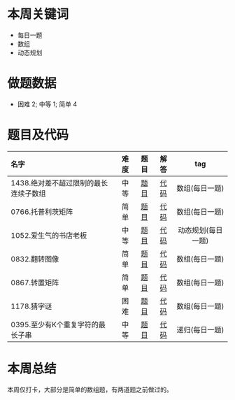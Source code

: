 <!--
 * @Description: 
 * @Autor: Au3C2
 * @Date: 2021-01-11 14:55:49
 * @LastEditors: Au3C2
 * @LastEditTime: 2021-02-28 14:29:22
-->
# 本周关键词

* 每日一题
* 数组
* 动态规划

# 做题数据

* 困难 2; 中等 1; 简单 4

# 题目及代码

|名字|难度|题目|解答|tag|
|:-|:-:|:-:|:-:|:-:|
|1438.绝对差不超过限制的最长连续子数组|中等|[题目](https://leetcode-cn.com/problems/longest-continuous-subarray-with-absolute-diff-less-than-or-equal-to-limit/)|[代码](../Code/202102第4周/1438.绝对差不超过限制的最长连续子数组.md)|数组(每日一题)
|0766.托普利茨矩阵|简单|[题目](https://leetcode-cn.com/problems/toeplitz-matrix/)|[代码](../Code/202102第4周/0766.托普利茨矩阵.md)|数组(每日一题)
|1052.爱生气的书店老板|中等|[题目](https://leetcode-cn.com/problems/grumpy-bookstore-owner/)|[代码](../Code/202102第4周/1052.爱生气的书店老板.md)|动态规划(每日一题)
|0832.翻转图像|简单|[题目](https://leetcode-cn.com/problems/flipping-an-image/)|[代码](../Code/202102第4周/0832.翻转图像.md)|数组(每日一题)
|0867.转置矩阵|简单|[题目](https://leetcode-cn.com/problems/transpose-matrix/)|[代码](../Code/202102第4周/0867.转置矩阵.md)|数组(每日一题)
|1178.猜字谜|困难|[题目](https://leetcode-cn.com/problems/number-of-valid-words-for-each-puzzle/)|[代码](../Code/202102第4周/1178.猜字谜.md)|数组(每日一题)
|0395.至少有K个重复字符的最长子串|中等|[题目](https://leetcode-cn.com/problems/longest-substring-with-at-least-k-repeating-characters/)|[代码](../Code/202102第4周/0395.至少有K个重复字符的最长子串.md)|递归(每日一题)


# 本周总结
本周仅打卡，大部分是简单的数组题，有两道题之前做过的。